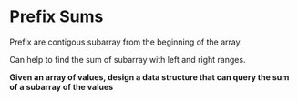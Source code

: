 # Prefix Sums
Prefix are contigous subarray from the beginning of the array.

Can help to find the sum of subarray with left and right ranges.

**Given an array of values, design a data structure that can query the sum of a subarray of the values**

